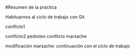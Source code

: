 #Resumen de la practica

Habituarnos al ciclo de trabajo con Git

conflicto1

conflicto2 pedroleo
conflicto marsache

modificación marsache: continuación con el ciclo de trabajo